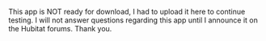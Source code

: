 This app is NOT ready for download, I had to upload it here to continue testing.  I will not answer questions regarding this app until I announce it on the Hubitat forums.  Thank you.

